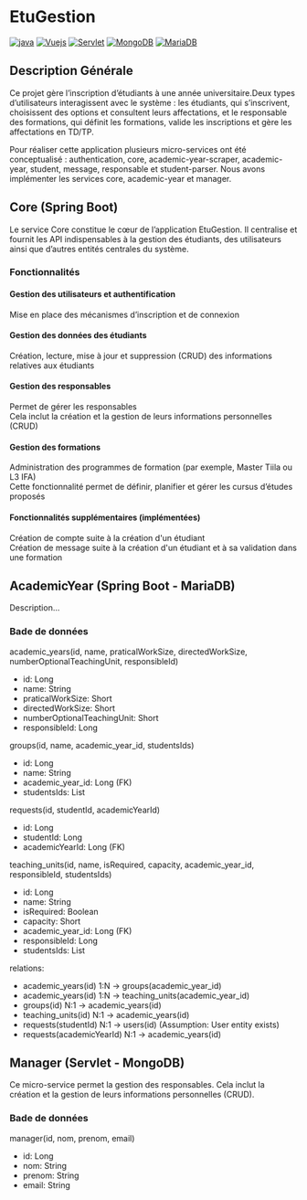 # EtuGestion
[![java](https://img.shields.io/badge/Java-orange.svg)](https://www.java.com)
[![Vuejs](https://img.shields.io/badge/Vue.js-green.svg)](https://vuejs.org/)
[![Servlet](https://img.shields.io/badge/Servlet-red.svg)](https://jakarta.ee/specifications/servlet/)
[![MongoDB](https://img.shields.io/badge/MongoDB-darkgreen.svg)](https://www.mongodb.com/)
[![MariaDB](https://img.shields.io/badge/MariaDB-blue.svg)](https://mariadb.org/)


## Description Générale
Ce projet gère l’inscription d’étudiants à une année universitaire.Deux types d’utilisateurs interagissent avec le système : les étudiants, qui s’inscrivent, choisissent des options et consultent leurs affectations, et le responsable des formations, qui définit les formations, valide les inscriptions et gère les affectations en TD/TP. 

Pour réaliser cette application plusieurs micro-services ont été conceptualisé : authentication, core, academic-year-scraper, academic-year, student, message, responsable et student-parser. Nous avons implémenter les services core, academic-year et manager.

## Core (Spring Boot)
Le service Core constitue le cœur de l’application EtuGestion. Il centralise et fournit les API indispensables à la gestion des étudiants, des utilisateurs ainsi que d’autres entités centrales du système.

### Fonctionnalités

#### Gestion des utilisateurs et authentification  
Mise en place des mécanismes d’inscription et de connexion  

#### Gestion des données des étudiants  
Création, lecture, mise à jour et suppression (CRUD) des informations relatives aux étudiants  

#### Gestion des responsables  
Permet de gérer les responsables  
Cela inclut la création et la gestion de leurs informations personnelles (CRUD)  

#### Gestion des formations  
Administration des programmes de formation (par exemple, Master Tiila ou L3 IFA)  
Cette fonctionnalité permet de définir, planifier et gérer les cursus d’études proposés  

#### Fonctionnalités supplémentaires (implémentées)  
Création de compte suite à la création d'un étudiant  
Création de message suite à la création d'un étudiant et à sa validation dans une formation  


## AcademicYear (Spring Boot - MariaDB)
Description...
### Bade de données
academic_years(id, name, praticalWorkSize, directedWorkSize, numberOptionalTeachingUnit, responsibleId)
  - id: Long
  - name: String
  - praticalWorkSize: Short
  - directedWorkSize: Short
  - numberOptionalTeachingUnit: Short
  - responsibleId: Long

groups(id, name, academic_year_id, studentsIds)
  - id: Long
  - name: String
  - academic_year_id: Long (FK)
  - studentsIds: List<Long>

requests(id, studentId, academicYearId)
  - id: Long
  - studentId: Long
  - academicYearId: Long (FK)

teaching_units(id, name, isRequired, capacity, academic_year_id, responsibleId, studentsIds)
  - id: Long
  - name: String
  - isRequired: Boolean
  - capacity: Short
  - academic_year_id: Long (FK)
  - responsibleId: Long
  - studentsIds: List<Long>

relations:
  - academic_years(id) 1:N -> groups(academic_year_id)
  - academic_years(id) 1:N -> teaching_units(academic_year_id)
  - groups(id) N:1 -> academic_years(id)
  - teaching_units(id) N:1 -> academic_years(id)
  - requests(studentId) N:1 -> users(id) (Assumption: User entity exists)
  - requests(academicYearId) N:1 -> academic_years(id)


## Manager (Servlet - MongoDB)
Ce micro-service permet la gestion des responsables. Cela inclut la création et la gestion de leurs informations personnelles (CRUD).

### Bade de données
manager(id, nom, prenom, email)
  - id: Long
  - nom: String
  - prenom: String
  - email: String

